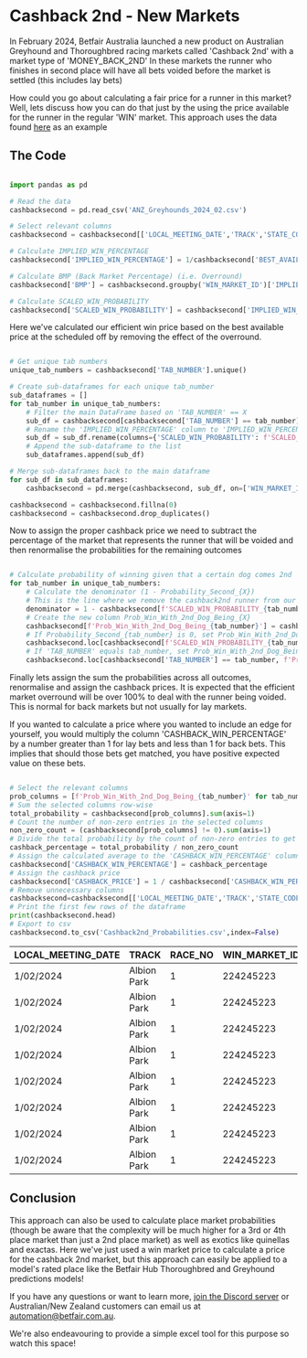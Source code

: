 # Cashback 2nd - New Markets

In February 2024, Betfair Australia launched a new product on Australian Greyhound and Thoroughbred racing markets called 'Cashback 2nd' with a market type of 'MONEY_BACK_2ND'
In these markets the runner who finishes in second place will have all bets voided before the market is settled (this includes lay bets)

How could you go about calculating a fair price for a runner in this market? Well, lets discuss how you can do that just by the using the price available for the runner in the regular 'WIN' market.
This approach uses the data found [here](https://betfair-datascientists.github.io/data/dataListing/) as an example

## The Code

``` py title="Loading the data"

import pandas as pd

# Read the data
cashbacksecond = pd.read_csv('ANZ_Greyhounds_2024_02.csv')

# Select relevant columns
cashbacksecond = cashbacksecond[['LOCAL_MEETING_DATE','TRACK','STATE_CODE','RACE_NO','WIN_MARKET_ID','SELECTION_ID','TAB_NUMBER','SELECTION_NAME','BEST_AVAIL_BACK_AT_SCHEDULED_OFF']]

# Calculate IMPLIED_WIN_PERCENTAGE
cashbacksecond['IMPLIED_WIN_PERCENTAGE'] = 1/cashbacksecond['BEST_AVAIL_BACK_AT_SCHEDULED_OFF']

# Calculate BMP (Back Market Percentage) (i.e. Overround)
cashbacksecond['BMP'] = cashbacksecond.groupby('WIN_MARKET_ID')['IMPLIED_WIN_PERCENTAGE'].transform('sum')

# Calculate SCALED_WIN_PROBABILITY
cashbacksecond['SCALED_WIN_PROBABILITY'] = cashbacksecond['IMPLIED_WIN_PERCENTAGE']/cashbacksecond['BMP']

```
Here we've calculated our efficient win price based on the best available price at the scheduled off by removing the effect of the overround.

``` py title="Assign the win probability of all other runners in the race"

# Get unique tab numbers
unique_tab_numbers = cashbacksecond['TAB_NUMBER'].unique()

# Create sub-dataframes for each unique tab_number
sub_dataframes = []
for tab_number in unique_tab_numbers:
    # Filter the main DataFrame based on 'TAB_NUMBER' == X
    sub_df = cashbacksecond[cashbacksecond['TAB_NUMBER'] == tab_number][['WIN_MARKET_ID', 'SCALED_WIN_PROBABILITY']]
    # Rename the 'IMPLIED_WIN_PERCENTAGE' column to 'IMPLIED_WIN_PERCENTAGE_{X}'
    sub_df = sub_df.rename(columns={'SCALED_WIN_PROBABILITY': f'SCALED_WIN_PROBABILITY_{tab_number}'})
    # Append the sub-dataframe to the list
    sub_dataframes.append(sub_df)

# Merge sub-dataframes back to the main dataframe
for sub_df in sub_dataframes:
    cashbacksecond = pd.merge(cashbacksecond, sub_df, on=['WIN_MARKET_ID'], how='left')

cashbacksecond = cashbacksecond.fillna(0)
cashbacksecond = cashbacksecond.drop_duplicates()

```

Now to assign the proper cashback price we need to subtract the percentage of the market that represents the runner that will be voided and then renormalise the probabilities for the remaining outcomes

``` py title="Calculate probability of winning given that a certain dog comes 2nd"

# Calculate probability of winning given that a certain dog comes 2nd
for tab_number in unique_tab_numbers:
    # Calculate the denominator (1 - Probability_Second_{X})
    # This is the line where we remove the cashback2nd runner from our market
    denominator = 1 - cashbacksecond[f'SCALED_WIN_PROBABILITY_{tab_number}']
    # Create the new column Prob_Win_With_2nd_Dog_Being_{X}
    cashbacksecond[f'Prob_Win_With_2nd_Dog_Being_{tab_number}'] = cashbacksecond['SCALED_WIN_PROBABILITY'] / denominator
    # If Probability_Second_{tab_number} is 0, set Prob_Win_With_2nd_Dog_Being_{tab_number} to 0
    cashbacksecond.loc[cashbacksecond[f'SCALED_WIN_PROBABILITY_{tab_number}'] == 0, f'Prob_Win_With_2nd_Dog_Being_{tab_number}'] = 0
    # If 'TAB_NUMBER' equals tab_number, set Prob_Win_With_2nd_Dog_Being_{tab_number} to 0
    cashbacksecond.loc[cashbacksecond['TAB_NUMBER'] == tab_number, f'Prob_Win_With_2nd_Dog_Being_{tab_number}'] = 0

```

Finally lets assign the sum the probabilities across all outcomes, renormalise and assign the cashback prices. 
It is expected that the efficient market overround will be over 100% to deal with the runner being voided. This is normal for back markets but not usually for lay markets.

If you wanted to calculate a price where you wanted to include an edge for yourself, you would multiply the column 'CASHBACK_WIN_PERCENTAGE' by a number greater than 1 for lay bets and less than 1 for back bets.
This implies that should those bets get matched, you have positive expected value on these bets.

``` py title="Calculate and assign the cashback prices"

# Select the relevant columns
prob_columns = [f'Prob_Win_With_2nd_Dog_Being_{tab_number}' for tab_number in unique_tab_numbers]
# Sum the selected columns row-wise
total_probability = cashbacksecond[prob_columns].sum(axis=1)
# Count the number of non-zero entries in the selected columns
non_zero_count = (cashbacksecond[prob_columns] != 0).sum(axis=1)
# Divide the total probability by the count of non-zero entries to get the average
cashback_percentage = total_probability / non_zero_count
# Assign the calculated average to the 'CASHBACK_WIN_PERCENTAGE' column
cashbacksecond['CASHBACK_WIN_PERCENTAGE'] = cashback_percentage
# Assign the cashback price
cashbacksecond['CASHBACK_PRICE'] = 1 / cashbacksecond['CASHBACK_WIN_PERCENTAGE']
# Remove unnecessary columns
cashbacksecond=cashbacksecond[['LOCAL_MEETING_DATE','TRACK','STATE_CODE','RACE_NO','WIN_MARKET_ID','SELECTION_ID','TAB_NUMBER','SELECTION_NAME','BEST_AVAIL_BACK_AT_SCHEDULED_OFF','CASHBACK_PRICE']]
# Print the first few rows of the dataframe
print(cashbacksecond.head)
# Export to csv
cashbacksecond.to_csv('Cashback2nd_Probabilities.csv',index=False)

```

LOCAL_MEETING_DATE | TRACK | RACE_NO | WIN_MARKET_ID | SELECTION_ID | TAB_NUMBER | SELECTION_NAME |  WIN_PRICE |  CASHBACK_PRICE
----------|-------------|---|-----------|----------|---|-----------------|---------|-------
1/02/2024 | Albion Park | 1 | 224245223 | 62990490 | 2 | Cleopatra Hayze |  $2.22  |  $2.07
1/02/2024 | Albion Park | 1 | 224245223 | 65520447 | 3 | Bounding Over |  $6.40  |  $5.54
1/02/2024 | Albion Park | 1 | 224245223 | 65328340 | 1 | Whistle Away |  $7.80  |  $6.72
1/02/2024 | Albion Park | 1 | 224245223 | 65520448 | 4 | Gone On Green |  $9.80  |  $8.41
1/02/2024 | Albion Park | 1 | 224245223 | 65520449 | 8 | Serrai |  $10.00  |  $8.58
1/02/2024 | Albion Park | 1 | 224245223 | 64876290 | 7 | Snowy Waugh |  $18.00  |  $15.34
1/02/2024 | Albion Park | 1 | 224245223 | 54266223 | 6 | Pocket Say Itch |  $50.00  |  $42.42
1/02/2024 | Albion Park | 1 | 224245223 | 59147471 | 5 | City Steamer |  $170.00  |  $143.99

## Conclusion

This approach can also be used to calculate place market probabilities (though be aware that the complexity will be much higher for a 3rd or 4th place market than just a 2nd place market) as well as exotics like quinellas and exactas.
Here we've just used a win market price to calculate a price for the cashback 2nd market, but this approach can easily be applied to a model's rated place like the Betfair Hub Thoroughbred and Greyhound predictions models!

If you have any questions or want to learn more, [join the Discord server](https://forms.office.com/r/ZG9ea1xQj1) or Australian/New Zealand customers can email us at automation@betfair.com.au. 

We're also endeavouring to provide a simple excel tool for this purpose so watch this space!